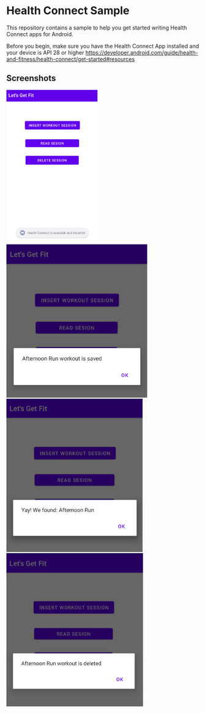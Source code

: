 # Health Connect Sample

This repository contains a sample to help you get started writing Health Connect apps for Android.

Before you begin, make sure you have the Health Connect App installed and your device is API 28 or higher https://developer.android.com/guide/health-and-fitness/health-connect/get-started#resources

## Screenshots

<img src="screenshots/1.png" height="400" alt="Screenshot"/> <img src="screenshots/2.png" height="400" alt="Screenshot"/> <img src="screenshots/3.png" height="400" alt="Screenshot"/> <img src="screenshots/4.png" height="400" alt="Screenshot"/>


